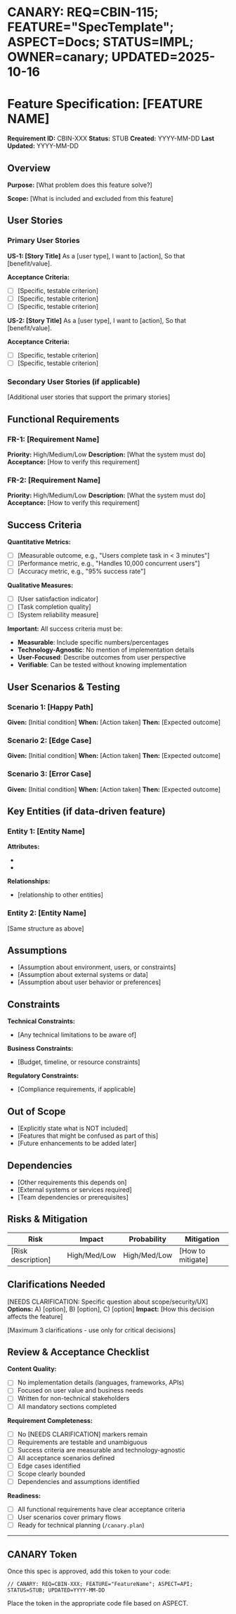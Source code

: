 # CANARY: REQ=CBIN-115; FEATURE="SpecTemplate"; ASPECT=Docs; STATUS=IMPL; OWNER=canary; UPDATED=2025-10-16
# Feature Specification: [FEATURE NAME]

**Requirement ID:** CBIN-XXX
**Status:** STUB
**Created:** YYYY-MM-DD
**Last Updated:** YYYY-MM-DD

## Overview

**Purpose:** [What problem does this feature solve?]

**Scope:** [What is included and excluded from this feature]

## User Stories

### Primary User Stories

**US-1: [Story Title]**
As a [user type],
I want to [action],
So that [benefit/value].

**Acceptance Criteria:**
- [ ] [Specific, testable criterion]
- [ ] [Specific, testable criterion]
- [ ] [Specific, testable criterion]

**US-2: [Story Title]**
As a [user type],
I want to [action],
So that [benefit/value].

**Acceptance Criteria:**
- [ ] [Specific, testable criterion]
- [ ] [Specific, testable criterion]

### Secondary User Stories (if applicable)

[Additional user stories that support the primary stories]

## Functional Requirements

### FR-1: [Requirement Name]
**Priority:** High/Medium/Low
**Description:** [What the system must do]
**Acceptance:** [How to verify this requirement]

### FR-2: [Requirement Name]
**Priority:** High/Medium/Low
**Description:** [What the system must do]
**Acceptance:** [How to verify this requirement]

## Success Criteria

**Quantitative Metrics:**
- [ ] [Measurable outcome, e.g., "Users complete task in < 3 minutes"]
- [ ] [Performance metric, e.g., "Handles 10,000 concurrent users"]
- [ ] [Accuracy metric, e.g., "95% success rate"]

**Qualitative Measures:**
- [ ] [User satisfaction indicator]
- [ ] [Task completion quality]
- [ ] [System reliability measure]

**Important:** All success criteria must be:
- **Measurable**: Include specific numbers/percentages
- **Technology-Agnostic**: No mention of implementation details
- **User-Focused**: Describe outcomes from user perspective
- **Verifiable**: Can be tested without knowing implementation

## User Scenarios & Testing

### Scenario 1: [Happy Path]
**Given:** [Initial condition]
**When:** [Action taken]
**Then:** [Expected outcome]

### Scenario 2: [Edge Case]
**Given:** [Initial condition]
**When:** [Action taken]
**Then:** [Expected outcome]

### Scenario 3: [Error Case]
**Given:** [Initial condition]
**When:** [Action taken]
**Then:** [Expected outcome]

## Key Entities (if data-driven feature)

### Entity 1: [Entity Name]
**Attributes:**
- [attribute]: [description]
- [attribute]: [description]

**Relationships:**
- [relationship to other entities]

### Entity 2: [Entity Name]
[Same structure as above]

## Assumptions

- [Assumption about environment, users, or constraints]
- [Assumption about external systems or data]
- [Assumption about user behavior or preferences]

## Constraints

**Technical Constraints:**
- [Any technical limitations to be aware of]

**Business Constraints:**
- [Budget, timeline, or resource constraints]

**Regulatory Constraints:**
- [Compliance requirements, if applicable]

## Out of Scope

- [Explicitly state what is NOT included]
- [Features that might be confused as part of this]
- [Future enhancements to be added later]

## Dependencies

- [Other requirements this depends on]
- [External systems or services required]
- [Team dependencies or prerequisites]

## Risks & Mitigation

| Risk | Impact | Probability | Mitigation |
|------|--------|-------------|------------|
| [Risk description] | High/Med/Low | High/Med/Low | [How to mitigate] |

## Clarifications Needed

[NEEDS CLARIFICATION: Specific question about scope/security/UX]
**Options:** A) [option], B) [option], C) [option]
**Impact:** [How this decision affects the feature]

[Maximum 3 clarifications - use only for critical decisions]

## Review & Acceptance Checklist

**Content Quality:**
- [ ] No implementation details (languages, frameworks, APIs)
- [ ] Focused on user value and business needs
- [ ] Written for non-technical stakeholders
- [ ] All mandatory sections completed

**Requirement Completeness:**
- [ ] No [NEEDS CLARIFICATION] markers remain
- [ ] Requirements are testable and unambiguous
- [ ] Success criteria are measurable and technology-agnostic
- [ ] All acceptance scenarios defined
- [ ] Edge cases identified
- [ ] Scope clearly bounded
- [ ] Dependencies and assumptions identified

**Readiness:**
- [ ] All functional requirements have clear acceptance criteria
- [ ] User scenarios cover primary flows
- [ ] Ready for technical planning (`/canary.plan`)

---

## CANARY Token

Once this spec is approved, add this token to your code:

```
// CANARY: REQ=CBIN-XXX; FEATURE="FeatureName"; ASPECT=API; STATUS=STUB; UPDATED=YYYY-MM-DD
```

Place the token in the appropriate code file based on ASPECT.
